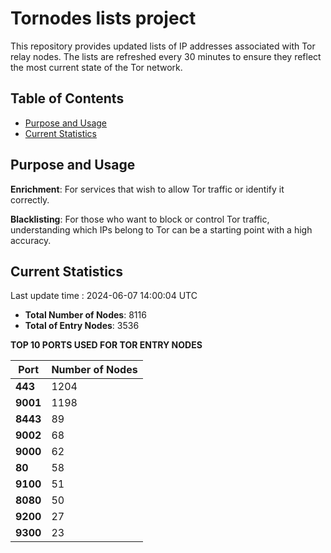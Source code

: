 # Tornodes lists project

This repository provides updated lists of IP addresses associated with Tor relay nodes. The lists are refreshed every 30 minutes to ensure they reflect the most current state of the Tor network.

## Table of Contents

- [Purpose and Usage](#purpose-and-usage)
- [Current Statistics](#current-statistics)


## Purpose and Usage

**Enrichment**: For services that wish to allow Tor traffic or identify it correctly.

**Blacklisting**: For those who want to block or control Tor traffic, understanding which IPs belong to Tor can be a starting point with a high accuracy.

## Current Statistics

Last update time : 2024-06-07 14:00:04 UTC

- **Total Number of Nodes**: 8116
- **Total of Entry Nodes**: 3536

**TOP 10 PORTS USED FOR TOR ENTRY NODES**

| **Port** | **Number of Nodes** |
|------|-----------------|
| **443**   | 1204  |
| **9001**   | 1198  |
| **8443**   | 89  |
| **9002**   | 68  |
| **9000**   | 62  |
| **80**   | 58  |
| **9100**   | 51  |
| **8080**   | 50  |
| **9200**   | 27  |
| **9300**   | 23  |

